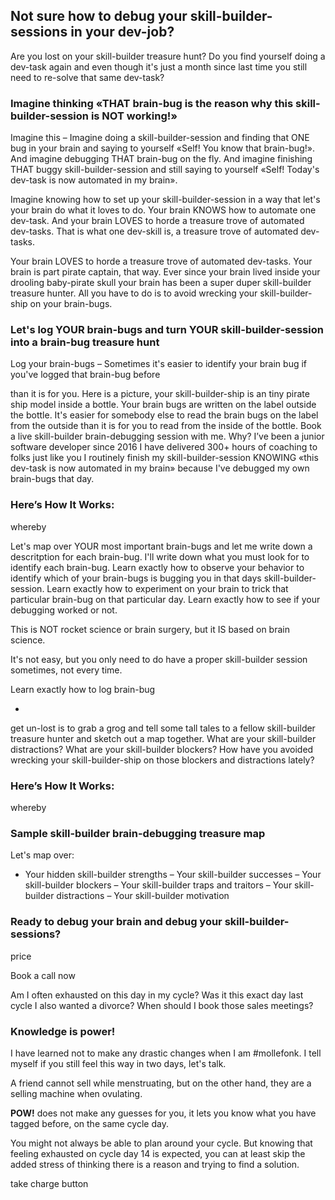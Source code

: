 ## Not sure how to debug your skill-builder-sessions in your dev-job?
<stop>
Are you lost on your skill-builder treasure hunt? Do you find yourself doing a dev-task again and even though it's just a month since last time you still need to re-solve that same dev-task?

### Imagine thinking «THAT brain-bug is the reason why this skill-builder-session is NOT working!»
Imagine this – Imagine doing a skill-builder-session and finding that ONE bug in your brain and saying to yourself «Self! You know that brain-bug!». And imagine debugging THAT brain-bug on the fly. And imagine finishing THAT buggy skill-builder-session and still saying to yourself «Self! Today's dev-task is now automated in my brain».

<stop>

Imagine knowing how to set up your skill-builder-session in a way that let's your brain do what it loves to do. Your brain KNOWS how to automate one dev-task. And your brain LOVES to horde a treasure trove of automated dev-tasks. That is what one dev-skill is, a treasure trove of automated dev-tasks.

Your brain LOVES to horde a treasure trove of automated dev-tasks. Your brain is part pirate captain, that way. Ever since your brain lived inside your drooling baby-pirate skull your brain has been a super duper skill-builder treasure hunter. All you have to do is to avoid wrecking your skill-builder-ship on your brain-bugs.

### Let's log YOUR brain-bugs and turn YOUR skill-builder-session into a brain-bug treasure hunt
Log your brain-bugs – Sometimes it's easier to identify your brain bug if you've logged that brain-bug before

than it is for you. Here is a picture, your skill-builder-ship is an tiny pirate ship model inside a bottle. Your brain bugs are written on the label outside the bottle. It's easier for somebody else to read the brain bugs on the label from the outside than it is for you to read from the inside of the bottle.
Book a live skill-builder brain-debugging session with me. Why?
I’ve been a junior software developer since 2016
I have delivered 300+ hours of coaching to folks just like you
I routinely finish my skill-builder-session KNOWING «this dev-task is now automated in my brain» because I've debugged my own brain-bugs that day.


### Here’s How It Works:
whereby


Let's map over YOUR most important brain-bugs and let me write down a descritption for each brain-bug. I'll write down what you must look for to identify each brain-bug. Learn exactly how to observe your behavior to identify which of your brain-bugs is bugging you in that days skill-builder-session. Learn exactly how to experiment on your brain to trick that particular brain-bug on that particular day. Learn exactly how to see if your debugging worked or not.


This is NOT rocket science or brain surgery, but it IS based on brain science.



It's not easy, but you only need to do have a proper skill-builder session sometimes, not every time.


Learn exactly how to log brain-bug



 -


get un-lost is to grab a grog and tell some tall tales to a fellow skill-builder treasure hunter and sketch out a map together. What are your skill-builder distractions? What are your skill-builder blockers? How have you avoided wrecking your skill-builder-ship on those blockers and distractions lately?


### Here’s How It Works:
whereby

### Sample skill-builder brain-debugging treasure map


Let's map over:
 - Your hidden skill-builder strengths
– Your skill-builder successes
– Your skill-builder blockers
– Your skill-builder traps and traitors
– Your skill-builder distractions
– Your skill-builder motivation



### Ready to debug your brain and debug your skill-builder-sessions?
price

Book a call now






























Am I often exhausted on this day in my cycle? Was it this exact day last cycle I also wanted a divorce? When should I book those sales meetings?

### Knowledge is power!

I have learned not to make any drastic changes when I am #mollefonk. I tell myself if you still feel this way in two days, let's talk.

A friend cannot sell while menstruating, but on the other hand, they are a selling machine when ovulating.

**POW!** does not make any guesses for you, it lets you know what you have tagged before, on the same cycle day.

You might not always be able to plan around your cycle. But knowing that feeling exhausted on cycle day 14 is expected, you can at least skip the added stress of thinking there is a reason and trying to find a solution.

take charge button